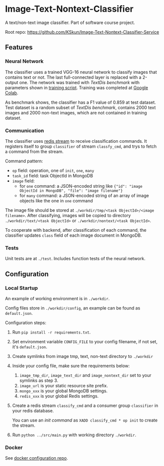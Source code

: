 # Image-Text-Nontext-Classifier

A text/non-text image classifier. Part of software course project.

Root repo: https://github.com/KSkun/Image-Text-Nontext-Classifier-Service

## Features

### Neural Network

The classifier uses a trained VGG-16 neural network to classify images that contains text or not. The last
full-connected layer is replaced with a 2-output one. The network was trained with *TextDis benchmark* with parameters
shown in [training script](src/net/net_train.py). Training was completed
at [Google Colab](https://colab.research.google.com/).

As benchmark shows, the classifier has a F1 value of 0.859 at test dataset. Test dataset is a random subset of *TextDis
benchmark*, contains 2000 text images and 2000 non-text images, which are not contained in training dataset.

### Communication

The classifier uses [redis stream](https://redis.io/topics/streams-intro) to receive classification commands. It
registers itself to group `classifier` of stream `classfy_cmd`, and trys to fetch a command from the stream.

Command pattern:

- `op` field: operation, one of `init`, `one`, `many`
- `task_id` field: task ObjectId in MongoDB
- `image` field:
    - for `one` command: a JSON-encoded string like `{"id": "image ObjectId in MongoDB", "file": "image filename"}`
    - for `many` command: a JSON-encoded string of an array of image objects like the one in `one` command

The image file should be stored at `./workdir/tmp/<task ObjectId>/<image filename>`. After classifying, images will be
copied to directory `./workdir/text/<task ObjectId>` or `./workdir/nontext/<task ObjectId>`.

To cooperate with backend, after classification of each command, the classifier updates `class` field of each image
document in MongoDB.

### Tests

Unit tests are at `./test`. Includes function tests of the neural network.

## Configuration

### Local Startup

An example of working environment is in `./workdir`.

Config files store in `./workdir/config`, an example can be found as `default.json`.

Configuration steps:

1. Run `pip install -r requirements.txt`.
2. Set environment variable `CONFIG_FILE` to your config filename, if not set, it's `default.json`.
3. Create symlinks from image tmp, text, non-text directory to `./workdir`
4. Inside your config file, make sure the requirements below:
    1. `image_tmp_dir`, `image_text_dir` and `image_nontext_dir` set to your symlinks as step 3.
    2. `image_url` is your static resource site prefix.
    3. `mongo_xxx` is your global MongoDB settings.
    4. `redis_xxx` is your global Redis settings.
5. Create a redis stream `classify_cmd` and a consumer group `classifier` in your redis database.

   You can use an *init command* as `XADD classify_cmd * op init` to create the stream.
6. Run `python ../src/main.py` with working directory `./workdir`.

### Docker

See [docker configuration repo](https://github.com/KSkun/Image-Text-Nontext-Classifier-Service).